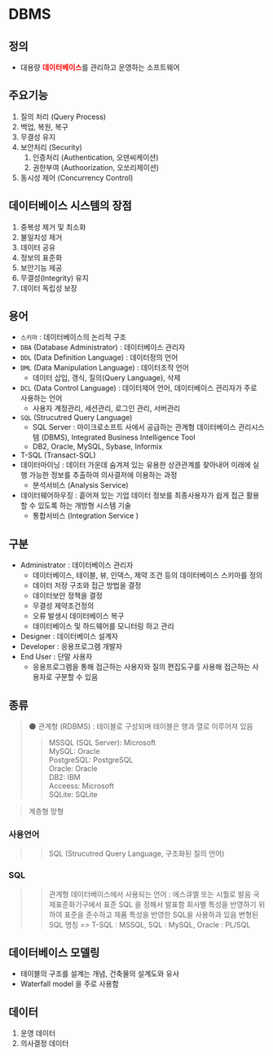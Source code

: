 # DBMS

## 정의

- 대용량 <span style="color:red">__데이터베이스__</span>를 관리하고 운영하는 소프트웨어  

## 주요기능

1. 질의 처리 (Query Process)
2. 백업, 복원, 복구
3. 무결성 유지
4. 보안처리 (Security)
   1. 인증처리 (Authentication, 오덴씨케이션)
   2. 권한부여 (Authoorization, 오쏘리제이션)
5. 동시성 제어 (Concurrency Control)


## 데이터베이스 시스템의 장점

1. 중복성 제거 및 최소화
2. 불일치성 제거
3. 데이터 공유
4. 정보의 표준화
5. 보안기능 제공
6. 무결성(Integrity) 유지
7. 데이터 독립성 보장

## 용어

- `스키마` : 데이터베이스의 논리적 구조
- `DBA` (Database Administrator) : 데이터베이스 관리자
- `DDL` (Data Definition Language) : 데이터정의 언어
- `DML` (Data Manipulation Language) : 데이터조작 언어
  - 데이터 삽입, 갱식, 질의(Query Language), 삭제
- `DCL` (Data Control Language) : 데이터제어 언어, 데이터베이스 관리자가 주로 사용하는 언어
  - 사용자 계정관리, 세션관리, 로그인 관리, 서버관리
- `SQL` (Strucutred Query Language)
  - SQL Server : 마이크로소프트 사에서 공급하는 관계형 데이터베이스 관리시스템 (DBMS), Integrated Business Intelligence Tool
  - DB2, Oracle, MySQL, Sybase, Informix
- T-SQL (Transact-SQL)
- 데이터마이닝 : 데이터 가운데 숨겨져 있는 유용한 상관관계를 찾아내어 미래에 실행 가능한 정보를 추출하여 의사결저에 이용하는 과정
  - 분석서비스 (Analysis Service)
- 데이터웨어하우징 : 흩어져 있는 기업 데이터 정보를 최종사용자가 쉽게 접근 활용할 수 있도록 하는 개방형 시스템 기술
  - 통합서비스 (Integration Service            )

## 구분
- Administrator : 데이터베이스 관리자
  - 데이터베이스, 테이블, 뷰, 인덱스, 제약 조건 등의 데이터베이스 스키마를 정의
  - 데이터 저장 구조와 접근 방법을 결정
  - 데이터보안 정책을 결정
  - 무결성 제약조건정의
  - 오류 발생시 데이터베이스 복구
  - 데이터베이스 및 하드웨어를 모니터링 하고 관리
- Designer : 데이터베이스 설계자
- Developer : 응용프로그램 개발자
- End User : 단말 사용자
  - 응용프로그램을 통해 접근하는 사용자와 질의 편집도구를 사용해 접근하는 사용자로 구분할 수 있음

## 종류
> :new_moon: 관계형 (RDBMS) : 테이블로 구성되며 테이블은 행과 열로 이루어져 있음
>> MSSQL (SQL Server): Microsoft  
>> MySQL: Oracle  
>> PostgreSQL: PostgreSQL  
>> Oracle: Oracle  
>> DB2: IBM  
>> Acceess: Microsoft  
>> SQLite: SQLite  

> 계층형
> 망형

### 사용언어
>> SQL (Strucutred Query Language, 구조화된 질의 언어)

### SQL
>> 관계형 데이터베이스에서 사용되는 언어 : 에스큐엘 또는 시퀄로 발음
>> 국제표준화기구에서 표준 SQL 을 정해서 발표함
>> 회사별 특성을 반영하기 위하여 표준을 준수하고 제품 특성을 반영한 SQL을 사용하과 있음
>> 변형된 SQL 명칭 => T-SQL : MSSQL, SQL : MySQL, Oracle : PL/SQL


## 데이터베이스 모델링
- 테이블의 구조를 설계는 개념, 건축물의 설계도와 유사
- Waterfall model 을 주로 사용함

## 데이터

1. 운영 데이터
2. 의사결정 데이터
